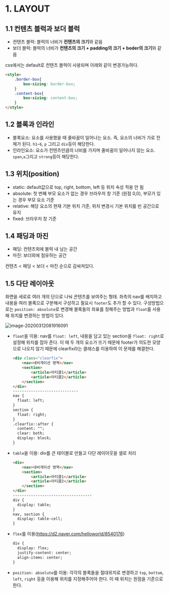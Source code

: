 # 1. LAYOUT



## 1.1 컨텐츠 블럭과 보더 블럭

- 컨텐츠 블럭: 블럭의 너비가 **컨텐츠의 크기**와 같음
- 보더 블럭: 블럭의 너비가 **컨텐츠의 크기 + padding의 크기 + boder의 크기**와 같음

css에서는 default로 컨텐츠 블럭이 사용되며 아래와 같이 변경가능하다.

```html
<style>
    .border-box{
        box-sizing: border-box;
    }
    .content-box{
        box-sizing: content-box;
    }
</style>
```



## 1.2 블록과 인라인

- 블록요소: 요소를 사용했을 때 줄바꿈이 일어나는 요소. 즉, 요소의 너비가 가로 전체가 된다. `h1~6`, `p` 그리고 `div`등이 해당한다.
- 인라인요소: 요소가 컨텐츠만큼의 너비를 가지며 줄바꿈이 일어나지 않는 요소. `span`,`a`그리고 `strong`등이 해당한다.



## 1.3 위치(position)

- static: default값으로 top, right, bottom, left 등 위치 속성 적용 안 됨
- absolute: 첫 번째 부모 요소가 없는 경우 브라우저 창 기준 (원점 0,0), 부모가 있는 경우 부모 요소 기준
- relative: 해당 요소의 현재 기본 위치 기준, 위치 변경시 기본 위치를 빈 공간으로 유지
- fixed: 브라우저 창 기준



## 1.4 패딩과 마진

- 패딩: 컨텐츠외에 블럭 내 남는 공간
- 마진: 보더외에 점유하는 공간

컨텐츠 < 패딩 < 보더 < 마진 순으로 감싸져있다.



## 1.5 다단 레이아웃

화면을 세로로 여러 개의 단으로 나눠 콘텐츠를 보여주는 형태. 좌측의 nav를 배치하고 내용을 여러 블록으로 구분해서 구성하고 필요시 `footer`도 추가 할 수 있다. 구성방법으로는 `position: absolute`로 변경해 블록들의 좌표를 정해주는 방법과 `float`를 사용해 위치를 변경하는 방법이 있다.

![image-20200312081916091](C:\Users\11\AppData\Roaming\Typora\typora-user-images\image-20200312081916091.png)

- `float`을 이용: nav를 `float: left`, 내용을 담고 있는 section을 `float: right`로 설정해 위치를 잡아 준다. 이 때 두 개의 요소가 뜨기 때문에 footer가 의도한 모양으로 나오지 않기 때문에 clearfix라는 클래스를 이용하여 이 문제를 해결한다.

  ```html
  <div class="clearfix">
      <nav>네비게이션 영역</nav>
      <section>
          <article>아티클1</article>
          <article>아티클2</article>
      </section>
  </div>
  -----------------------------
  nav {
  	float: left;
  }
  section {
  	float: right;
  }
  .clearfix::after {
  	content: "";
  	clear: both;
  	display: block;
  }
  ```

- `table`을 이용: div를 큰 테이블로 만들고 다단 레이아웃을 셀로 처리

  ```html
  <div>
      <nav>네비게이션 영역</nav>
      <section>
          <article>아티클1</article>
          <article>아티클2</article>
      </section>
  </div>
  -----------------------------------
  div {
  	display: table;
  }
  nav, section {
  	display: table-cell;
  }
  ```

- `flex`를 이용(https://d2.naver.com/helloworld/8540176)

  ```html
  div {
  	display: flex;
  	justify-content: center;
  	align-items: center;
  }
  ```

- `position: absolute`를 이용: 각각의 블록들을 절대위치로 변경하고 `top`, `bottom`, `left`, `right` 등을 이용해 위치를 지정해주어야 한다. 이 때 위치는 원점을 기준으로 한다.